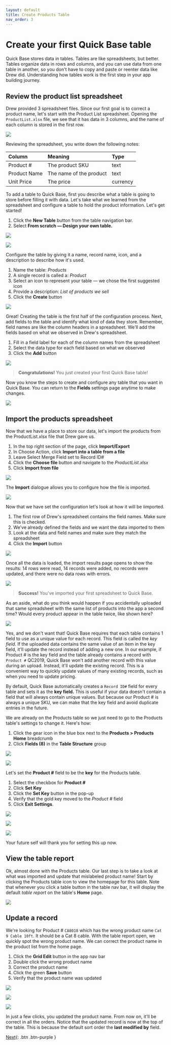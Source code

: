```yaml
---
layout: default
title: Create Products Table
nav_order: 3
---
```


# Create your first Quick Base table

Quick Base stores data in tables. Tables are like spreadsheets, but better. Tables organize data in rows and columns, and you can use data from one table in another, so you don't have to copy and paste or reenter data like Drew did. Understanding how tables work is the first step in your app building journey.  

## Review the product list spreadsheet

Drew provided 3 spreadsheet files. Since our first goal is to correct a product name, let's start with the Product List spreadsheet. Opening the `ProductList.xlsx` file, we see that it has data in 3 columns, and the name of each column is stored in the first row.  

![](assets/images/prodTable.png)

Reviewing the spreadsheet, you write down the following notes:

| Column | Meaning | Type |
|:-|:-|:-|
| Product # | The product SKU | text |
| Product Name | The name of the product | text |
| Unit Price | The price | currency |

To add a table to Quick Base, first you describe what a table is going to store before filling it with data. Let's take what we learned from the spreadsheet and configure a table to hold the product information. Let's get started!
1. Click the **New Table** button from the table navigation bar. 
2. Select **From scratch — Design your own table.**

![](assets/images/image-3.png)

![](assets/images/image-4.png)

Configure the table by giving it a name, record name, icon, and a description to describe how it's used.

1. Name the table: _Products_
2. A single record is called a: _Product_
3. Select an icon to represent your table — we chose the first suggested icon
4. Provide a description: _List of products we sell_
5. Click the **Create** button

![](assets/images/image-5.png)

Great! Creating the table is the first half of the configuration process. Next, add fields to the table and identify what kind of data they store. Remember, field names are like the column headers in a spreadsheet. We'll add the fields based on what we observed in Drew's spreadsheet.  

1. Fill in a field label for each of the column names from the spreadsheet
2. Select the data type for each field based on what we observed
3. Click the **Add** button

![](assets/images/image-6.png)

> **Congratulations!** You just created your first Quick Base table!

Now you know the steps to create and configure any table that you want in Quick Base. You can return to the **Fields** settings page anytime to make changes.

![](assets/images/image-7.png)

## Import the products spreadsheet

Now that we have a place to store our data, let's import the products from the ProductList.xlsx file that Drew gave us.

1. In the top right section of the page, click **Import/Export** 
2. In Choose Action, click **Import into a table from a file**
3. Leave Select Merge Field set to Record ID#
4. Click the **Choose file** button and navigate to the _ProductList.xlsx_
5. Click **Import from file**

![](assets/images/image-7a.png)

The **Import** dialogue allows you to configure how the file is imported.


![](assets/images/image-8.png)

Now that we have set the configuration let's look at how it will be iimported.

1. The first row of Drew's spreadsheet contains the field names. Make sure this is checked.
2. We've already defined the fields and we want the data imported to them
3. Look at the data and field names and make sure they match the spreadsheet
3. Click the **Import** button

![](assets/images/image-9.png)

Once all the data is loaded, the import results page opens to show the results: 14 rows were read, 14 records were added, no records were updated, and there were no data rows with errors. 

![](assets/images/image-10.png)

> **Success!** You've imported your first spreadsheet to Quick Base. 

As an aside, what do you think would happen if you accidentally uploaded that same spreadsheet with the same list of products into the app a second time? Would every product appear in the table twice, like shown here?

![](assets/images/dupData.png)

Yes, and we don't want that! Quick Base requires that each table contains 1 field to use as a unique value for each record. This field is called the _key field_. If the uploaded data contains the same value of an item in the key field, it'll update the record instead of adding a new one. In our example, if Product # is the key field and the table already contains a record with `Product #` QC2019, Quick Base won't add another record with this value during an upload. Instead, it'll update the existing record. This is a convenient way to quickly update values of many existing records, such as when you need to update pricing.

By default, Quick Base automatically creates a `Record ID#` field for every table and sets it as the **key field.** This is useful if your data doesn't contain a field that will always contain unique values. But because our Product # is always a unique SKU, we can make that the key field and avoid duplicate entries in the future.

We are already on the Products table so we just need to go to the Products table's settings to change it. Here's how:


1. Click the gear icon in the blue box next to the **Products > Products Home** breadcrumb
2. Click **Fields (8)** in the **Table Structure** group


![](assets/images/image-10a.png)

![](assets/images/image-11.png)

Let's set the **Product #** field to be the **key** for the Products table.


1. Select the checkbox for **Product #**
2. Click **Set Key**
3. Click the **Set Key** button in the pop-up  
4. Verify that the gold key moved to the _Product #_ field 
5. Click **Exit Settings**.

![](assets/images/image-12.png)

![](assets/images/image-13.png)

![](assets/images/image-14.png)



Your future self will thank you for setting this up now. 

## View the table report

Ok, almost done with the Products table. Our last step is to take a look at what was imported and update that mislabeled product name! Start by clicking the Products table icon to view the homepage for this table. Note that whenever you click a table button in the table nav bar, it will display the default _table report_ on the table's **Home** page. 

![](assets/images/image-15.png)

## Update a record

We're looking for Product # `CA8018` which has the wrong product name `Cat 9 Cable 10ft`. It should be a Cat 8 cable. With the table report open, we quickly spot the wrong product name. We can correct the product name in the product list from the home page. 



1. Click the **Grid Edit** button in the app nav bar 
2. Double click the wrong product name
3. Correct the product name
4. Click the green **Save** button
5. Verify that the product name was updated 

![](assets/images/image-15b.png)

![](assets/images/image-16.png)

![](assets/images/image-16a.png)

In just a few clicks, you updated the product name. From now on, it'll be correct in all the orders. Notice that the updated record is now at the top of the table. This is because the default sort order the **last modified by** field.

[Next](createOrders.html){: .btn .btn-purple }
